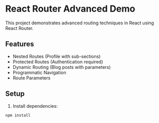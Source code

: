 # React Router Advanced Demo

This project demonstrates advanced routing techniques in React using React Router.

## Features

- Nested Routes (Profile with sub-sections)
- Protected Routes (Authentication required)
- Dynamic Routing (Blog posts with parameters)
- Programmatic Navigation
- Route Parameters

## Setup

1. Install dependencies:
```bash
npm install
